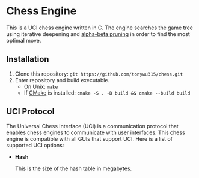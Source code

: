 # Chess Engine

This is a UCI chess engine written in C. The engine searches the game tree using iterative deepening and [alpha-beta pruning](https://en.wikipedia.org/wiki/Alpha%E2%80%93beta_pruning) in order to find the most optimal move.

## Installation

1. Clone this repository: `git https://github.com/tonywu315/chess.git`
2. Enter repository and build executable.
    - On Unix: `make`
    - If [CMake](`https://cmake.org/`) is installed: `cmake -S . -B build && cmake --build build`

## UCI Protocol

The Universal Chess Interface (UCI) is a communication protocol that enables chess engines to communicate with user interfaces. This chess engine is compatible with all GUIs that support UCI. Here is a list of supported UCI options:

- **Hash**

    This is the size of the hash table in megabytes.
